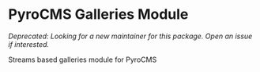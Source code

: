 # PyroCMS Galleries Module

_Deprecated: Looking for a new maintainer for this package. Open an issue if interested._

Streams based galleries module for PyroCMS

